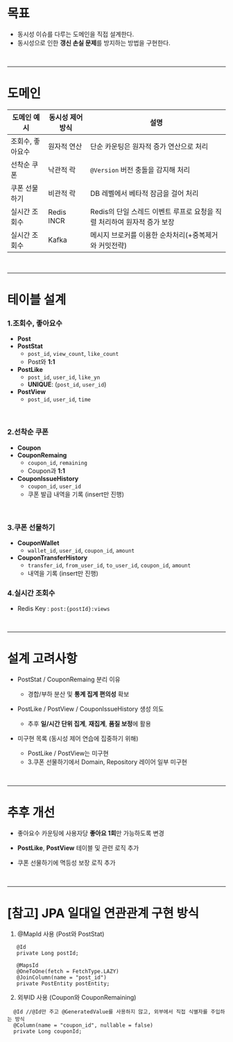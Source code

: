 # 목표
- 동시성 이슈를 다루는 도메인을 직접 설계한다.
- 동시성으로 인한 **갱신 손실 문제**를 방지하는 방법을 구현한다.

<br/>

---

# 도메인
| 도메인 예시         | 동시성 제어 방식 | 설명                                |
|---------------------|------------------|-------------------------------------|
| 조회수, 좋아요수   | 원자적 연산      | 단순 카운팅은 원자적 증가 연산으로 처리 |
| 선착순 쿠폰         | 낙관적 락        | `@Version` 버전 충돌을 감지해 처리   |
| 쿠폰 선물하기        | 비관적 락        | DB 레벨에서 베타적 잠금을 걸어 처리   |
| 실시간 조회수        | Redis INCR       | Redis의 단일 스레드 이벤트 루프로 요청을 직렬 처리하여 원자적 증가 보장 |
| 실시간 조회수        | Kafka       | 메시지 브로커를 이용한 순차처리(+중복제거와 커밋전략) |


<br/>

---

# 테이블 설계

### 1.조회수, 좋아요수
- **Post**
- **PostStat**
  - `post_id`, `view_count`, `like_count`
  - Post와 **1:1**
- **PostLike**
  - `post_id`, `user_id`, `like_yn`
  - **UNIQUE**: (`post_id`, `user_id`)
- **PostView**
  - `post_id`, `user_id`, `time`

<br/>

### 2.선착순 쿠폰
- **Coupon**
- **CouponRemaing**
  - `coupon_id`, `remaining`
  - Coupon과 **1:1**
- **CouponIssueHistory**
  - `coupon_id`, `user_id`
  - 쿠폰 발급 내역을 기록 (insert만 진행)
 
<br/>

### 3.쿠폰 선물하기
- **CouponWallet**
  - `wallet_id`, `user_id`, `coupon_id`, `amount`
- **CouponTransferHistory**
  - `transfer_id`, `from_user_id`, `to_user_id`, `coupon_id`, `amount`
  - 내역을 기록 (insert만 진행)

### 4.실시간 조회수
- Redis Key : `post:{postId}:views`

<br/>

---

# 설계 고려사항
- PostStat / CouponRemaing 분리 이유
  - 경합/부하 분산 및 **통계 집계 편의성** 확보
 
- PostLike / PostView / CouponIssueHistory 생성 의도
  - 추후 **일/시간 단위 집계**, **재집계**, **품질 보정**에 활용

- 미구현 목록 (동시성 제어 연습에 집중하기 위해)
  - PostLike / PostView는 미구현
  - 3.쿠폰 선물하기에서 Domain, Repository 레이어 일부 미구현



<br/>

---

# 추후 개선
- 좋아요수 카운팅에 사용자당 **좋아요 1회**만 가능하도록 변경
- **PostLike**, **PostView** 테이블 및 관련 로직 추가

- 쿠폰 선물하기에 멱등성 보장 로직 추가


<br/>

---


# [참고] JPA 일대일 연관관계 구현 방식
1. @MapId 사용 (Post와 PostStat)

  ```
     @Id
     private Long postId;

     @MapsId
     @OneToOne(fetch = FetchType.LAZY)
     @JoinColumn(name = "post_id")
     private PostEntity postEntity;
  ```
    
2. 외부ID 사용 (Coupon와 CouponRemaining)
  
  ```
    @Id //@Id만 주고 @GeneratedValue를 사용하지 않고, 외부에서 직접 식별자를 주입하는 방식
    @Column(name = "coupon_id", nullable = false)
    private Long couponId;
  ```



